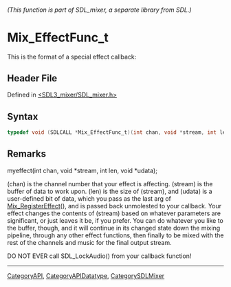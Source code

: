 ###### (This function is part of SDL_mixer, a separate library from SDL.)
# Mix_EffectFunc_t

This is the format of a special effect callback:

## Header File

Defined in [<SDL3_mixer/SDL_mixer.h>](https://github.com/libsdl-org/SDL_mixer/blob/main/include/SDL3_mixer/SDL_mixer.h)

## Syntax

```c
typedef void (SDLCALL *Mix_EffectFunc_t)(int chan, void *stream, int len, void *udata);
```

## Remarks

myeffect(int chan, void *stream, int len, void *udata);

(chan) is the channel number that your effect is affecting. (stream) is the
buffer of data to work upon. (len) is the size of (stream), and (udata) is
a user-defined bit of data, which you pass as the last arg of
[Mix_RegisterEffect](Mix_RegisterEffect)(), and is passed back unmolested
to your callback. Your effect changes the contents of (stream) based on
whatever parameters are significant, or just leaves it be, if you prefer.
You can do whatever you like to the buffer, though, and it will continue in
its changed state down the mixing pipeline, through any other effect
functions, then finally to be mixed with the rest of the channels and music
for the final output stream.

DO NOT EVER call SDL_LockAudio() from your callback function!

----
[CategoryAPI](CategoryAPI), [CategoryAPIDatatype](CategoryAPIDatatype), [CategorySDLMixer](CategorySDLMixer)

